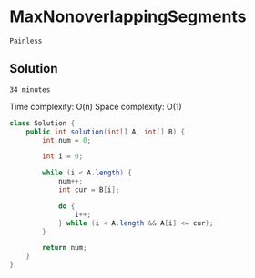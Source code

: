 # MaxNonoverlappingSegments

`Painless`

## Solution

`34 minutes`

Time complexity: O(n)
Space complexity: O(1)

```java
class Solution {
    public int solution(int[] A, int[] B) {
        int num = 0;

        int i = 0;

        while (i < A.length) {
            num++;
            int cur = B[i];

            do {
                i++;
            } while (i < A.length && A[i] <= cur);
        }

        return num;
    }
}
```
